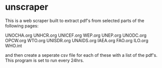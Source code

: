 # unscraper
This is a web scraper built to extract pdf's from selected
parts of the following pages:

UNOCHA.org
UNHCR.org
UNICEF.org
WEP.org
UNEP.org
UNODC.org
OPCW.org
WTO.org
UNISDR.org
UNAIDS.org
IAEA.org
FAO.org
ILO.org
WHO.int

and then create a seperate csv file for each of these with a list of
the pdf's.
This program is set to run every 24hrs.